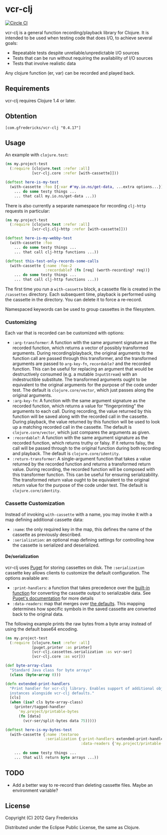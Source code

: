 # vcr-clj

[![Circle CI](https://circleci.com/gh/gfredericks/vcr-clj.svg?style=svg)](https://circleci.com/gh/gfredericks/vcr-clj)

vcr-clj is a general function recording/playback library for Clojure. It is
intended to be used when testing code that does I/O, to achieve several goals:

- Repeatable tests despite unreliable/unpredictable I/O sources
- Tests that can be run without requiring the availability of I/O sources
- Tests that involve realistic data

Any clojure function (er, var) can be recorded and played back.

## Requirements

vcr-clj requires Clojure 1.4 or later.

## Obtention

`[com.gfredericks/vcr-clj "0.4.17"]`

## Usage

An example with `clojure.test`:

``` clojure
(ns my.project-test
  (:require [clojure.test :refer :all]
            [vcr-clj.core :refer [with-cassette]]))

(deftest here-is-my-test
  (with-cassette :foo [{:var #'my.io.ns/get-data, ...extra options...}]
    ... do some testy things ...
    ... that call my.io.ns/get-data ...))

```

There is also currently a separate namespace for recording `clj-http` requests
in particular:

``` clojure
(ns my.project-test
  (:require [clojure.test :refer :all]
            [vcr-clj.clj-http :refer [with-cassette]]))

(deftest here-is-my-webby-test
  (with-cassette :foo
    ... do some testy things ...
    ... that call clj-http functions ...))

(deftest this-test-only-records-some-calls
  (with-cassette {:name :foo-2
                  :recordable? (fn [req] (worth-recording? req))}
    ... do some testy things ...
    ... that call clj-http functions ...))

```

The first time you run a `with-cassette` block, a cassette file is
created in the `/cassettes` directory. Each subsequent time, playback
is performed using the cassette in the directory. You can delete it to
force a re-record.

Namespaced keywords can be used to group cassettes in the filesystem.

### Customizing

Each var that is recorded can be customized with options:

- `:arg-transformer`: A function with the same argument signature as the
  recorded function, which returns a vector of possibly transformed arguments.
  During recording/playback, the original arguments to the function call are
  passed through this transformer, and the transformed arguments are passed to
  `arg-key-fn`, `recordable?` and the recorded function. This can be useful for
  replacing an argument that would be destructively consumed (e.g. a mutable
  `InputStream`) with an indestructible substitute. The transformed arguments
  ought to be equivalent to the original arguments for the purpose of the code
  under test.  The default is `clojure.core/vector`, which just passes along
  the original arguments.
- `:arg-key-fn`: A function with the same argument signature as the recorded
  function, which returns a value for "fingerprinting" the arguments to each
  call. During recording, the value returned by this function will be saved
  along with the recorded call in the cassette. During playback, the value
  returned by this function will be used to look up a matching recorded call in
  the cassette.  The default is `clojure.core/vector`, which just compares the
  arguments as given.
- `:recordable?`: A function with the same argument signature as the recorded
  function, which returns truthy or falsy. If it returns falsy, the call will
  be passed through to the original function during both recording and
  playback. The default is `clojure.core/identity`.
- `:return-transformer`: A single-argument function that takes a value returned
  by the recorded function and returns a transformed return value. During
  recording, the recorded function will be composed with this transformer
  function. This can be useful for ensuring serializability. The transformed
  return value ought to be equivalent to the original return value for the
  purpose of the code under test. The default is `clojure.core/identity`.

### Cassette Customization

Instead of invoking `with-cassette` with a name, you may invoke it with a map
defining additional cassette data:

- `:name`: the only required key in the map, this defines the name of the
cassette as previously described.
- `:serialization`: an optional map defining settings for controlling how
the cassette is serialized and deserialized.

#### De/serialization

vcr-clj uses [Puget](https://github.com/greglook/puget) for storing cassettes
on disk. The `:serialization` cassette key allows clients to customize the
default configuration. The options available are:

- `:print-handlers`: a function that takes precedence over the
[built-in function](https://github.com/gfredericks/vcr-clj/blob/e8efe21de72e001e846aacd241f8ae2aaacb4f55/src/vcr_clj/cassettes/serialization.clj#L101)
for converting the cassette output to serializable data. See
[Puget's documentation](https://github.com/greglook/puget#type-extensions) for
more details
- `:data-readers`: map that merges over
[the defaults](https://github.com/gfredericks/vcr-clj/blob/e8efe21de72e001e846aacd241f8ae2aaacb4f55/src/vcr_clj/cassettes/serialization.clj#L96).
This mapping determines how specific symbols in the saved cassette are
converted back to the original data.

The following example prints the raw bytes from a byte array instead of
using the default base64 encoding.

``` clojure
(ns my.project-test
  (:require [clojure.test :refer :all]
            [puget.printer :as printer]
            [vcr-clj.cassettes.serialization :as vcr-ser]
            [vcr-clj.core :as vcr]))

(def byte-array-class
  "Standard Java class for byte arrays"
  (class (byte-array 0)))

(defn extended-print-handlers
  "Print handler for vcr-clj library. Enables support of additional object
  instances alongside vcr-clj defaults."
  [cls]
  (when (isa? cls byte-array-class)
    (printer/tagged-handler
      'my.project/printable-bytes
      (fn [data]
        (vcr-ser/split-bytes data 75)))))

(deftest here-is-my-bytes-test
  (with-cassette {:name :testaroo
                  :serialization {:print-handlers extended-print-handlers
                                  :data-readers {'my.project/printable-bytes (comp (fn [string] (.getBytes string))
                                                                                   vcr-ser/maybe-join)}}}
    ... do some testy things ...
    ... that will return byte arrays ...))
```

## TODO

* Add a better way to re-record than deleting cassette files.
  Maybe an environment variable?

## License

Copyright (C) 2012 Gary Fredericks

Distributed under the Eclipse Public License, the same as Clojure.
